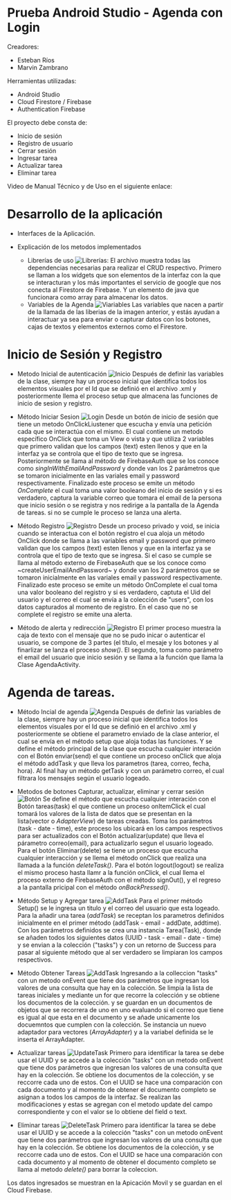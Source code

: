 # Prueba Android Studio - Agenda con Login

Creadores:
- Esteban Ríos
- Marvin Zambrano

Herramientas utilizadas:
- Android Studio
- Cloud Firestore / Firebase
- Authentication Firebase

El proyecto debe consta de:
- Inicio de sesión
- Registro de usuario
- Cerrar sesión
- Ingresar tarea
- Actualizar tarea
- Eliminar tarea

Video de Manual Técnico y de Uso en el siguiente enlace:

# Desarrollo de la aplicación

- Interfaces de la Aplicación.

- Explicación de los metodos implementados
  
  - Librerías de uso 
    ![Librerías](https://github.com/EstebanRios99/prueba-android/blob/master/Capturas/Librerias_Agenda.JPG): 
    El archivo muestra todas las dependencias necesarias para realizar el CRUD respectivo. Primero se llaman a los widgets que son elementos de la interfaz con la que se interacturan y los más importantes el servicio de google que nos conecta al Firestore de Firebase. Y un elemento de java que funcionara como array para almacenar los datos.
  - Variables de la Agenda 
    ![Viariables](https://github.com/EstebanRios99/prueba-android/blob/master/Capturas/Variables_Agenda.JPG)
    Las variables que nacen a partir de la llamada de las liberias de la imagen anterior, y estás ayudan a interactuar ya sea para enviar o capturar datos con los botones, cajas de textos y elementos externos como el Firestore.
    
# Inicio de Sesión y Registro
  - Metodo Inicial de autenticación 
    ![Inicio](https://github.com/EstebanRios99/prueba-android/blob/master/Capturas/OnCreate_Autenticación.JPG)
    Después de definir las variables de la clase, siempre hay un proceso inicial que identifica todos los elementos visuales por el Id que se definió en el archivo .xml y posteriormente llema el proceso setup que almacena las funciones de inicio de sesion y registro.
    
  - Método Iniciar Sesion 
    ![Login](https://github.com/EstebanRios99/prueba-android/blob/master/Capturas/Metodo_IniciarSesion.JPG)
    Desde un botón de inicio de sesión que tiene un metodo OnClickLiustener que escucha y envía una petición cada que se interactúa con el mismo. El cual contiene un metodo específico OnClick que toma un View o vista y que utiliza 2 variables que primero validan que los campos (text) esten llenos y que en la interfaz ya se controla que el tipo de texto que se ingresa. Posteriormente se llama al método de FirebaseAuth que se los conoce como _singInWithEmailAndPassword_ y donde van los 2 parámetros que se tomaron inicialmente en las variales email y password respectivamente. 
    Finalizado este proceso se emite un método _OnComplete_ el cual toma una valor booleano del inicio de sesión y si es verdadero, captura la variable correo que tomara el email de la persona que inicio sesión o se registra y nos redirige a la pantalla de la Agenda de tareas. si no se cumple le proceso se lanza una alerta.
    
  - Método Registro 
    ![Registro](https://github.com/EstebanRios99/prueba-android/blob/master/Capturas/Metodo_Registrar.JPG)
    Desde un proceso privado y void, se inicia cuando se interactua con el botón registro el cua aloja un método OnClick donde se llama a las variables email y password que primero validan que los campos (text) esten llenos y que en la interfaz ya se controla que el tipo de texto que se ingresa. Si el caso se cumple se llama al método externo de FirebaseAuth que se los conoce como ~createUserEmailAndPassword~ y donde van los 2 parámetros que se tomaron inicialmente en las variales email y password respectivamente.
    Finalizado este proceso se emite un método OnComplete el cual toma una valor booleano del registro y si es verdadero, captuta el Uid del usuario y el correo el cual se envía a la colección de "users", con los datos capturados al momento de registro. En el caso que no se complete el registro se emite una alerta.
    
  - Método de alerta y redirección 
    ![Registro](https://github.com/EstebanRios99/prueba-android/blob/master/Capturas/Metodo_Alerta_y_Redireccion.JPG)
    El primer proceso muestra la caja de texto con el mensaje que no se pudo inicar o autenticar el usuario, se compone de 3 partes (el título, el mesaje y los botones y al finarlizar se lanza el proceso _show()_.
    El segundo, toma como parámetro el email del usuario que inicio sesión y se llama a la función que llama la Clase AgendaActivity.

# Agenda de tareas.
  - Método Incial de agenda 
    ![Agenda](https://github.com/EstebanRios99/prueba-android/blob/master/Capturas/OnCreate_Agenda_Enviar.JPG)
    Después de definir las variables de la clase, siempre hay un proceso inicial que identifica todos los elementos visuales por el Id que se definió en el archivo .xml y posteriormente se obtiene el parametro enviado de la clase anterior, el cual se envía en el método setup que aloja todas las funciones. Y se define el método principal de la clase que escucha cualquier interación con el Botón enviar(send) el que contiene un proceso onClick que aloja el método addTask y que lleva los parametros (tarea, correo, fecha, hora). Al final hay un método getTask y con un parámetro correo, el cual filtrara los mensajes según el usuario logeado.
    
  - Metodos de botones Capturar, actualizar, eliminar y cerrar sesión 
    ![Botón](https://github.com/EstebanRios99/prueba-android/blob/master/Capturas/OnCreate_Agenda_Botones_Capturar_Actualizar_Eliminar.JPG)
    Se define el método que escucha cualquier interación con el Botón tareas(task) el que contiene un proceso onItemClick el cual tomará los valores de la lista de datos que se presentan en la lista(vector o _AdapterView_) de tareas creadas. Toma los parámetros (task - date - time), este proceso los ubicará en los campos respectivos para ser actualizados con el Botón actualizar(update) que lleva el párametro correo(email), para actualizarlo segun el usuario logeado.
    Para el botón Eliminar(delete) se tiene un proceso que escucha cualquier interacción y se llema el método onClick que realiza una llamada a la función _deleteTask()_. 
    Para el botón logout(logout) se realiza el mismo proceso hasta llamr a la función onClick, el cual llema el proceso externo de FirebaseAuth con el método signOut(), y el regreso a la pantalla pricipal con el método _onBackPressed()_.
    
   - Método Setup y Agregar tarea 
     ![AddTask](https://github.com/EstebanRios99/prueba-android/blob/master/Capturas/Metodo_Setup_y_Agregar_Tarea.JPG)
     Para el primer método Setup() se le ingresa un titulo y el correo del usuario que esta logeado.
     Para la añadir una tarea (_addTask_) se receptan los parametros definidos inicialmente en el primer método (addTask - email - addDate, addtime). Con los parámetros definidos se crea una instancia Tarea(Task), donde se añaden todos los siguientes datos (UUID - task - email - date - time) y se envian a la colección ("tasks") y con un retorno de Success para pasar al siguiente método que al ser verdadero se limpiaran los campos respectivos.
     
  - Método Obtener Tareas 
    ![AddTask](https://github.com/EstebanRios99/prueba-android/blob/master/Capturas/Metodo_Obtener_Tareas.JPG)
    Ingresando a la colleccion "tasks" con un metodo onEvent que tiene dos parámetros que ingresan los valores de una consulta que hay en la colección. Se limpia la lista de tareas iniciales y mediante un for que recorre la colección y se obtiene los documentos de la colección. y se guardan en un documentos de objetos que se recorrera de uno en uno evaluando si el correo que tiene es igual al que esta en el documento y se añade unicamente los docuemntos que cumplen con la colección. Se instancia un nuevo adaptador para vectores (_ArrayAdapter_) y a la variabel definida se le inserta el ArrayAdapter.
    
  - Actualizar tareas 
    ![UpdateTask](https://github.com/EstebanRios99/prueba-android/blob/master/Capturas/Metodo_Actualizar_Tarea.JPG)
    Primero para identificar la tarea se debe usar el UUID y se accede a la colección "tasks" con un metodo onEvent que tiene dos parámetros que ingresan los valores de una consulta que hay en la colección. Se obtiene los documentos de la colección, y se reccorre cada uno de estos. Con el UUID se hace una comparación con cada documento y al momento de obtener el documento completo se asignan a todos los campos de la interfaz. Se realizan las modificaciones y estas se agregan con el metodo update del campo correspondiente y con el valor se lo obtiene del field o text.
  - Eliminar tareas 
    ![DeleteTask](https://github.com/EstebanRios99/prueba-android/tree/master/Capturas)
    Primero para identificar la tarea se debe usar el UUID y se accede a la colección "tasks" con un metodo onEvent que tiene dos parámetros que ingresan los valores de una consulta que hay en la colección. Se obtiene los documentos de la colección, y se reccorre cada uno de estos. Con el UUID se hace una comparación con cada documento y al momento de obtener el documento completo se llama al metodo _delete()_ para borrar la coleccion.
    
   Los datos ingresados se muestran en la Apicación Movil y se guardan en el Cloud Firebase.
